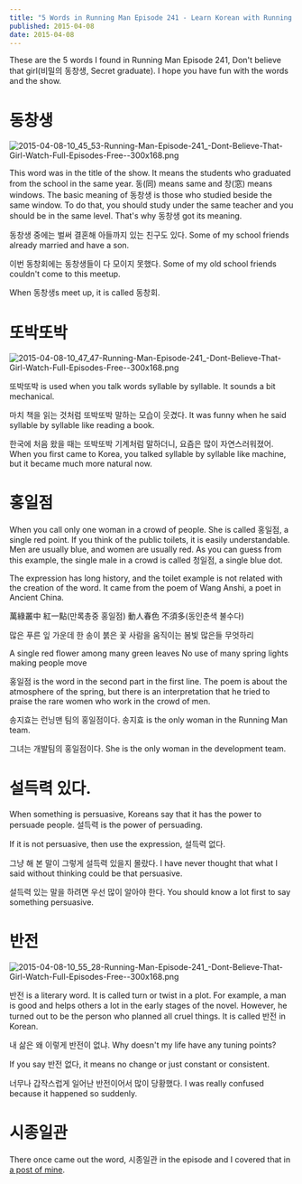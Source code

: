 ```yaml
---
title: "5 Words in Running Man Episode 241 - Learn Korean with Running Man"
published: 2015-04-08
date: 2015-04-08
---
```

These are the 5 words I found in Running Man Episode 241, Don't believe that girl(비밀의 동창생, Secret graduate). I hope you have fun with the words and the show.

#  동창생

![2015-04-08-10_45_53-Running-Man-Episode-241_-_Dont-Believe-That-Girl_-Watch-Full-Episodes-Free--300x168.png ](/images/2015-04-08-10_45_53-Running-Man-Episode-241_-_Dont-Believe-That-Girl_-Watch-Full-Episodes-Free--300x168.png )

This word was in the title of the show. It means the students who graduated from the school in the same year. 동(同) means same and 창(窓) means windows. The basic meaning of 동창생 is those who studied beside the same window. To do that, you should study under the same teacher and you should be in the same level. That's why 동창생 got its meaning.

동창생 중에는 벌써 결혼해 아들까지 있는 친구도 있다.
Some of my school friends already married and have a son.

이번 동창회에는 동창생들이 다 모이지 못했다.
Some of my old school friends couldn't come to this meetup.

When 동창생s meet up, it is called 동창회.

#  또박또박

![2015-04-08-10_47_47-Running-Man-Episode-241_-_Dont-Believe-That-Girl_-Watch-Full-Episodes-Free--300x168.png ](/images/2015-04-08-10_47_47-Running-Man-Episode-241_-_Dont-Believe-That-Girl_-Watch-Full-Episodes-Free--300x168.png )

또박또박 is used when you talk words syllable by syllable. It sounds a bit mechanical.

마치 책을 읽는 것처럼 또박또박 말하는 모습이 웃겼다.
It was funny when he said syllable by syllable like reading a book.

한국에 처음 왔을 때는 또박또박 기계처럼 말하더니, 요즘은 많이 자연스러워졌어.
When you first came to Korea, you talked syllable by syllable like machine, but it became much more natural now.

#  홍일점

When you call only one woman in a crowd of people. She is called 홍일점, a single red point. If you think of the public toilets, it is easily understandable. Men are usually blue, and women are usually red. As you can guess from this example, the single male in a crowd is called 청일점, a single blue dot.

The expression has long history, and the toilet example is not related with the creation of the word. It came from the poem of Wang Anshi, a poet in Ancient China.

萬綠叢中 紅一點(만록총중 홍일점)
動人春色 不須多(동인춘색 불수다)

많은 푸른 잎 가운데 한 송이 붉은 꽃
사람을 움직이는 봄빛 많은들 무엇하리

A single red flower among many green leaves
No use of many spring lights making people move

홍일점 is the word in the second part in the first line. The poem is about the atmosphere of the spring, but there is an interpretation that he tried to praise the rare women who work in the crowd of men.

송지효는 런닝맨 팀의 홍일점이다.
송지효 is the only woman in the Running Man team.

그녀는 개발팀의 홍일점이다.
She is the only woman in the development team.

#  설득력 있다.

When something is persuasive, Koreans say that it has the power to persuade people. 설득력 is the power of persuading.

If it is not persuasive, then use the expression, 설득력 없다.

그냥 해 본 말이 그렇게 설득력 있을지 몰랐다.
I have never thought that what I said without thinking could be that persuasive.

설득력 있는 말을 하려면 우선 많이 알아야 한다.
You should know a lot first to say something persuasive.

#  반전

![2015-04-08-10_55_28-Running-Man-Episode-241_-_Dont-Believe-That-Girl_-Watch-Full-Episodes-Free--300x168.png ](/images/2015-04-08-10_55_28-Running-Man-Episode-241_-_Dont-Believe-That-Girl_-Watch-Full-Episodes-Free--300x168.png )

반전 is a literary word. It is called turn or twist in a plot. For example, a man is good and helps others a lot in the early stages of the novel. However, he turned out to be the person who planned all cruel things. It is called 반전 in Korean.

내 삶은 왜 이렇게 반전이 없냐.
Why doesn't my life have any tuning points?

If you say 반전 없다, it means no change or just constant or consistent.

너무나 갑작스럽게 일어난 반전이어서 많이 당황했다.
I was really confused because it happened so suddenly.

#  시종일관

There once came out the word, 시종일관 in the episode and I covered that in [a post of mine](/%EC%8B%9C%EC%A2%85%EC%9D%BC%EA%B4%80%E5%A7%8B%E7%B5%82%E4%B8%80%E8%B2%AB-korean-4-character-idioms-30/).